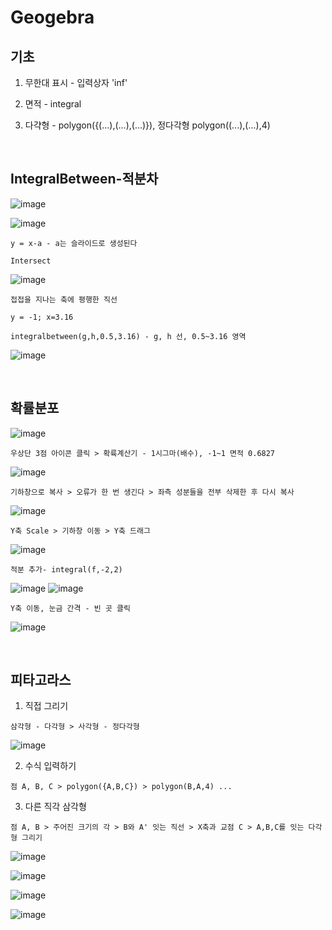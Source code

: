 Geogebra
==========

기초 
------

1. 무한대 표시 - 입력상자 'inf'

2. 면적 - integral

3. 다갹형 - polygon({(...),(...),(...)}), 정다각형 polygon((...),(...),4)


<br>

IntegralBetween-적분차
------------------

![image](https://user-images.githubusercontent.com/30430227/143801312-7e0121f0-a938-4e5a-904f-1f68f0d83a5a.png)

![image](https://user-images.githubusercontent.com/30430227/143801391-a6d03dbb-1b67-403d-9b7f-15d011e428e8.png)

`y = x-a - a는 슬라이드로 생성된다`

`Intersect`

![image](https://user-images.githubusercontent.com/30430227/143801484-813954cf-10c3-4f24-9596-6eb9a3b4156f.png)

`접접을 지나는 축에 평행한 직선`

`y = -1; x=3.16`

`integralbetween(g,h,0.5,3.16) - g, h 선, 0.5~3.16 영역`

![image](https://user-images.githubusercontent.com/30430227/143803145-2c6d7b76-de61-429c-9f95-0ee6a899ca0b.png)

<br>

확률분포 
---------

![image](https://user-images.githubusercontent.com/30430227/143809609-fd314034-5906-443e-a6fa-5fafbf71145f.png)

`우상단 3점 아이콘 클릭 > 확륙계산기 - 1시그마(배수), -1~1 면적 0.6827 `

![image](https://user-images.githubusercontent.com/30430227/143809297-776b1ea0-7266-4091-a916-3f091615d2eb.png)

`기하창으로 복사 > 오류가 한 번 생긴다 > 좌측 성분들을 전부 삭제한 후 다시 복사`

![image](https://user-images.githubusercontent.com/30430227/143809377-22aa7606-da98-40c6-aa34-a17c58df5765.png)

`Y축 Scale > 기하창 이동 > Y축 드래그`

![image](https://user-images.githubusercontent.com/30430227/143809514-39bdc658-afcd-4875-bffa-b86f9d788f14.png)

`적분 추가- integral(f,-2,2)`

![image](https://user-images.githubusercontent.com/30430227/143809911-f9137ea0-2293-476b-bdba-f8b919a28932.png)
![image](https://user-images.githubusercontent.com/30430227/143809932-5a48c80c-36e0-44f1-85e9-e16103bcfe8d.png)

`Y축 이동, 눈금 간격 - 빈 곳 클릭`

![image](https://user-images.githubusercontent.com/30430227/143810016-1cde0eb0-7410-4b99-b264-60d172d327c6.png)

<br>

피타고라스 
---------

1. 직접 그리기

`삼각형 - 다각형 > 사각형 - 정다각형`

![image](https://user-images.githubusercontent.com/30430227/143814587-62d7d00e-336c-45c0-a200-da3ca43468d9.png)

2. 수식 입력하기

`점 A, B, C > polygon({A,B,C}) > polygon(B,A,4) ...`

3. 다른 직각 삼각형

`점 A, B > 주어진 크기의 각 > B와 A' 잇는 직선 > X축과 교점 C > A,B,C를 잇는 다각형 그리기`

![image](https://user-images.githubusercontent.com/30430227/143815870-dc5a59f5-56aa-412a-8990-4b4442197576.png)

![image](https://user-images.githubusercontent.com/30430227/143815851-3ebc4a91-4ead-449a-9e3a-349f3d49dfe8.png)

![image](https://user-images.githubusercontent.com/30430227/143815968-d8e39b0f-1961-4d20-861d-64f679457aa0.png)

![image](https://user-images.githubusercontent.com/30430227/143816184-6b34114e-c680-4455-bf48-14d26c3dcc8f.png)










